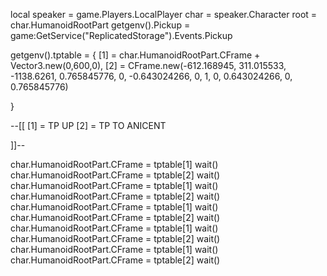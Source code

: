 local speaker = game.Players.LocalPlayer
char = speaker.Character
root = char.HumanoidRootPart
getgenv().Pickup = game:GetService("ReplicatedStorage").Events.Pickup

getgenv().tptable = {
    [1] = char.HumanoidRootPart.CFrame + Vector3.new(0,600,0),
    [2] = CFrame.new(-612.168945, 311.015533, -1138.6261, 0.765845776, 0, -0.643024266, 0, 1, 0, 0.643024266, 0, 0.765845776)

}

--[[
[1] = TP UP
[2] = TP TO ANICENT

]]--

char.HumanoidRootPart.CFrame = tptable[1]
wait()
char.HumanoidRootPart.CFrame = tptable[2]
wait()
char.HumanoidRootPart.CFrame = tptable[1]
wait()
char.HumanoidRootPart.CFrame = tptable[2]
wait()
char.HumanoidRootPart.CFrame = tptable[1]
wait()
char.HumanoidRootPart.CFrame = tptable[2]
wait()
char.HumanoidRootPart.CFrame = tptable[1]
wait()
char.HumanoidRootPart.CFrame = tptable[2]
wait()
char.HumanoidRootPart.CFrame = tptable[1]
wait()
char.HumanoidRootPart.CFrame = tptable[2]
wait()
